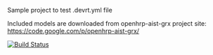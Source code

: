 Sample project to test .devrt.yml file

Included models are downloaded from openhrp-aist-grx project site:
https://code.google.com/p/openhrp-aist-grx/

[![Build Status](http://devrt.tk/build/repo/53955d17bb566033b4042887.gif)](http://devrt.tk/build/repo/53955d17bb566033b4042887)
